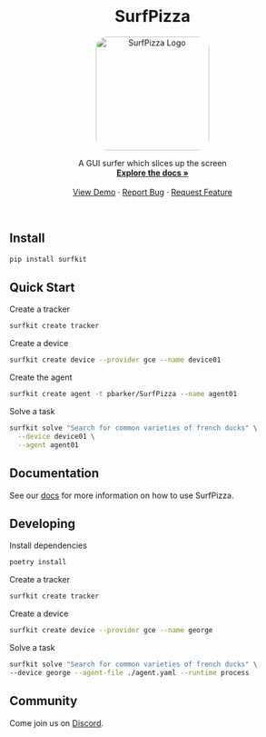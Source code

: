 <!-- PROJECT LOGO -->
<br />
<p align="center">
  <!-- <a href="https://github.com/agentsea/skillpacks">
    <img src="https://project-logo.png" alt="Logo" width="80">
  </a> -->

  <h1 align="center">SurfPizza</h1>
    <p align="center">
    <img src="https://storage.googleapis.com/guisurfer-assets/SurfPizza.webp" alt="SurfPizza Logo" width="200" style="border-radius: 20px;">
    </p>
  <p align="center">
    A GUI surfer which slices up the screen
    <br />
    <a href="https://docs.hub.agentsea.ai/introduction"><strong>Explore the docs »</strong></a>
    <br />
    <br />
    <a href="https://github.com/agentsea/surfpizza">View Demo</a>
    ·
    <a href="https://github.com/agentsea/surfpizza/issues">Report Bug</a>
    ·
    <a href="https://github.com/agentsea/surfpizza/issues">Request Feature</a>
  </p>
  <br>
</p>

## Install

```sh
pip install surfkit
```

## Quick Start

Create a tracker

```sh
surfkit create tracker
```

Create a device

```sh
surfkit create device --provider gce --name device01
```

Create the agent

```sh
surfkit create agent -t pbarker/SurfPizza --name agent01
```

Solve a task

```sh
surfkit solve "Search for common varieties of french ducks" \
  --device device01 \
  --agent agent01
```

## Documentation

See our [docs](https://docs.hub.agentsea.ai) for more information on how to use SurfPizza.

## Developing

Install dependencies

```sh
poetry install
```

Create a tracker

```sh
surfkit create tracker
```

Create a device

```sh
surfkit create device --provider gce --name george
```

Solve a task

```sh
surfkit solve "Search for common varieties of french ducks" \
--device george --agent-file ./agent.yaml --runtime process
```

## Community

Come join us on [Discord](https://discord.gg/hhaq7XYPS6).

